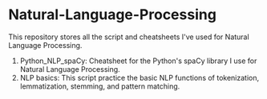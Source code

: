# Natural-Language-Processing

This repository stores all the script and cheatsheets I've used for Natural Language Processing.   

1. Python_NLP_spaCy: Cheatsheet for the Python's spaCy library I use for Natural Language Processing. 
2. NLP basics: This script practice the basic NLP functions of tokenization, lemmatization, stemming, and pattern matching.
